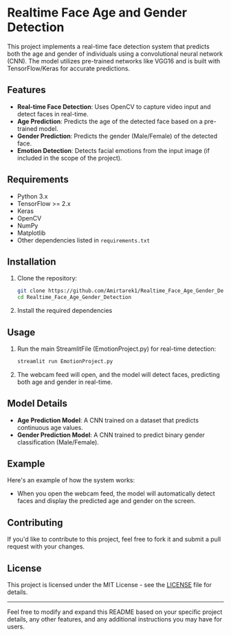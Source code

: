 # Realtime Face Age and Gender Detection

This project implements a real-time face detection system that predicts both the age and gender of individuals using a convolutional neural network (CNN). The model utilizes pre-trained networks like VGG16 and is built with TensorFlow/Keras for accurate predictions.

## Features

- **Real-time Face Detection**: Uses OpenCV to capture video input and detect faces in real-time.
- **Age Prediction**: Predicts the age of the detected face based on a pre-trained model.
- **Gender Prediction**: Predicts the gender (Male/Female) of the detected face.
- **Emotion Detection**: Detects facial emotions from the input image (if included in the scope of the project).
  
## Requirements

- Python 3.x
- TensorFlow >= 2.x
- Keras
- OpenCV
- NumPy
- Matplotlib
- Other dependencies listed in `requirements.txt`

## Installation

1. Clone the repository:

    ```bash
    git clone https://github.com/Amirtarek1/Realtime_Face_Age_Gender_Detection.git
    cd Realtime_Face_Age_Gender_Detection
    ```

2. Install the required dependencies


## Usage

1. Run the main StreamlitFile (EmotionProject.py) for real-time detection:

    ```bash
    streamlit run EmotionProject.py
    ```

2. The webcam feed will open, and the model will detect faces, predicting both age and gender in real-time.

## Model Details

- **Age Prediction Model**: A CNN trained on a dataset that predicts continuous age values.
- **Gender Prediction Model**: A CNN trained to predict binary gender classification (Male/Female).

## Example

Here's an example of how the system works:

- When you open the webcam feed, the model will automatically detect faces and display the predicted age and gender on the screen.

## Contributing

If you'd like to contribute to this project, feel free to fork it and submit a pull request with your changes.

## License

This project is licensed under the MIT License - see the [LICENSE](LICENSE) file for details.

---

Feel free to modify and expand this README based on your specific project details, any other features, and any additional instructions you may have for users.
